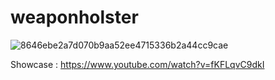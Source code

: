 # weaponholster
![8646ebe2a7d070b9aa52ee4715336b2a44cc9cae](https://user-images.githubusercontent.com/69751408/159963261-986dd67c-4b3b-451b-94c5-2ce22f6b66fa.jpeg)

Showcase : https://www.youtube.com/watch?v=fKFLqvC9dkI


